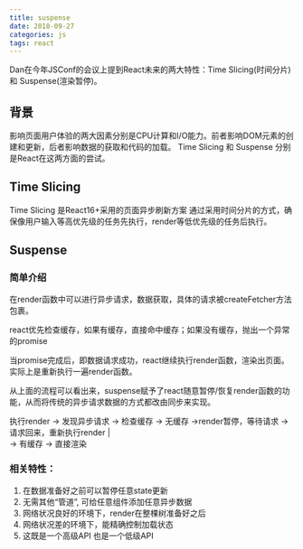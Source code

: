 ```yaml
---
title: suspense
date: 2018-09-27
categories: js
tags: react
---
```


Dan在今年JSConf的会议上提到React未来的两大特性：Time Slicing(时间分片) 和 Suspense(渲染暂停)。

## 背景
影响页面用户体验的两大因素分别是CPU计算和I/O能力。前者影响DOM元素的创建和更新，后者影响数据的获取和代码的加载。
Time Slicing 和 Suspense 分别是React在这两方面的尝试。

## Time Slicing
Time Slicing 是React16+采用的页面异步刷新方案
通过采用时间分片的方式，确保像用户输入等高优先级的任务先执行，render等低优先级的任务后执行。

## Suspense

### 简单介绍
在render函数中可以进行异步请求，数据获取，具体的请求被createFetcher方法包裹。

react优先检查缓存，如果有缓存，直接命中缓存；如果没有缓存，抛出一个异常的promise

当promise完成后，即数据请求成功，react继续执行render函数，渲染出页面。实际上是重新执行一遍render函数。

从上面的流程可以看出来，suspense赋予了react随意暂停/恢复render函数的功能，从而将传统的异步请求数据的方式都改由同步来实现。

执行render -> 发现异步请求 -> 检查缓存  ->  无缓存  ->render暂停，等待请求  -> 请求回来，重新执行render 
                                   |         
                                    -> 有缓存  -> 直接渲染

### 相关特性：
1. 在数据准备好之前可以暂停任意state更新
2. 无需其他“管道”, 可给任意组件添加任意异步数据
3. 网络状况良好的环境下，render在整棵树准备好之后
4. 网络状况差的环境下，能精确控制加载状态
5. 这既是一个高级API 也是一个低级API